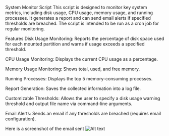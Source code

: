 System Monitor Script
This script is designed to monitor key system metrics, including disk usage, CPU usage, memory usage, and running processes. It generates a report and can send email alerts if specified thresholds are breached. The script is intended to be run as a cron job for regular monitoring.

Features
Disk Usage Monitoring: Reports the percentage of disk space used for each mounted partition and warns if usage exceeds a specified threshold.

CPU Usage Monitoring: Displays the current CPU usage as a percentage.

Memory Usage Monitoring: Shows total, used, and free memory.

Running Processes: Displays the top 5 memory-consuming processes.

Report Generation: Saves the collected information into a log file.

Customizable Thresholds: Allows the user to specify a disk usage warning threshold and output file name via command-line arguments.

Email Alerts: Sends an email if any thresholds are breached (requires email configuration).

Here is a screenshot of the email sent
![Alt text]([https://assets.digitalocean.com/articles/alligator/boo.svg](https://drive.google.com/file/d/17-iCVGLVMhfi7uY49CNP0m9BpGA6COfi/view?usp=sharing) "a title")

